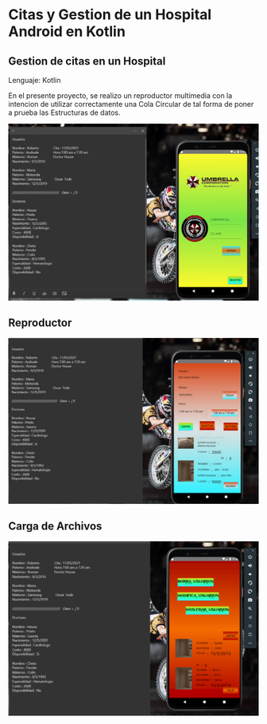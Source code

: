 # Citas y Gestion de un Hospital Android en Kotlin
## Gestion de citas en un Hospital

Lenguaje: Kotlin

En el presente proyecto, se realizo un reproductor multimedia con la intencion de utilizar correctamente una Cola Circular de tal forma de poner a prueba las Estructuras de datos.

![LOGIN](B1.jpg)

## Reproductor

![Citas](B2.jpg)

## Carga de Archivos

![Administracion](B3.jpg)
